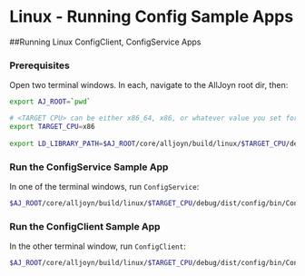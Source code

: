 # Linux - Running Config Sample Apps

##Running Linux ConfigClient, ConfigService Apps 

### Prerequisites

Open two terminal windows. In each, navigate to the AllJoyn root dir, then:

```sh
export AJ_ROOT=`pwd`

# <TARGET CPU> can be either x86_64, x86, or whatever value you set for "CPU=" when running SCons.
export TARGET_CPU=x86
            
export LD_LIBRARY_PATH=$AJ_ROOT/core/alljoyn/build/linux/$TARGET_CPU/debug/dist/cpp/lib:$AJ_ROOT/core/alljoyn/build/linux/$TARGET_CPU/debug/dist/about/lib:$AJ_ROOT/core/alljoyn/build/linux/$TARGET_CPU/debug/dist/config/lib:$AJ_ROOT/core/alljoyn/build/linux/$TARGET_CPU/debug/dist/services_common/lib:$LD_LIBRARY_PATH
```

### Run the ConfigService Sample App

In one of the terminal windows, run `ConfigService`:

```sh
$AJ_ROOT/core/alljoyn/build/linux/$TARGET_CPU/debug/dist/config/bin/ConfigService --config-file=$AJ_ROOT/core/alljoyn/build/linux/$TARGET_CPU/debug/dist/config/bin/ConfigService.conf
```

### Run the ConfigClient Sample App

In the other terminal window, run `ConfigClient`:

```sh
$AJ_ROOT/core/alljoyn/build/linux/$TARGET_CPU/debug/dist/config/bin/ConfigClient
```
